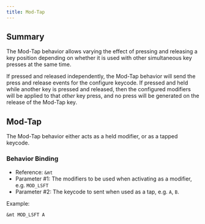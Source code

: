 ```yaml
---
title: Mod-Tap
---
```


## Summary

The Mod-Tap behavior allows varying the effect of pressing and releasing a key position depending
on whether it is used with other simultaneous key presses at the same time.

If pressed and released independently, the Mod-Tap behavior will send the press and release events
for the configure keycode. If pressed and held while another key is pressed and released, then
the configured modifiers will be applied to that _other_ key press, and no press will be generated
on the release of the Mod-Tap key.

## Mod-Tap

The Mod-Tap behavior either acts as a held modifier, or as a tapped keycode.

### Behavior Binding

- Reference: `&mt`
- Parameter #1: The modifiers to be used when activating as a modifier, e.g. `MOD_LSFT`
- Parameter #2: The keycode to sent when used as a tap, e.g. `A`, `B`.

Example:

```
&mt MOD_LSFT A
```

